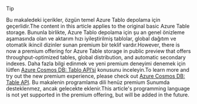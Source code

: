 > [!TIP]
> <span data-ttu-id="29b76-101">Bu makaledeki içerikler, özgün temel Azure Tablo depolama için geçerlidir.</span><span class="sxs-lookup"><span data-stu-id="29b76-101">The content in this article applies to the original basic Azure Table storage.</span></span> <span data-ttu-id="29b76-102">Bununla birlikte, Azure Tablo depolama için şu an genel önizleme aşamasında olan ve aktarım hızı iyileştirilmiş tablolar, global dağıtım ve otomatik ikincil dizinler sunan premium bir teklif vardır.</span><span class="sxs-lookup"><span data-stu-id="29b76-102">However, there is now a premium offering for Azure Table storage in public preview that offers throughput-optimized tables, global distribution, and automatic secondary indexes.</span></span> <span data-ttu-id="29b76-103">Daha fazla bilgi edinmek ve yeni premium deneyimi denemek için lütfen [Azure Cosmos DB: Tablo API’si](https://aka.ms/premiumtables) konusunu inceleyin.</span><span class="sxs-lookup"><span data-stu-id="29b76-103">To learn more and try out the new premium experience, please check out [Azure Cosmos DB: Table API](https://aka.ms/premiumtables).</span></span> <span data-ttu-id="29b76-104">Bu makalenin programlama dili henüz premium Sunumda desteklenmez, ancak gelecekte eklenir.</span><span class="sxs-lookup"><span data-stu-id="29b76-104">This article's programming language is not yet supported in the premium offering, but will be added in the future.</span></span>
>
